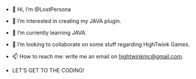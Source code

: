 - 👋 Hi, I’m @LostPersona

- 👀 I’m interested in creating my JAVA plugin.

- 🌱 I’m currently learning JAVA.

- 💞️ I’m looking to collaborate on some stuff regarding HighTwink Games.

- 📫 How to reach me: write me an email on hightwinkmc@gmail.com.

- LET'S GET TO THE CODING!

